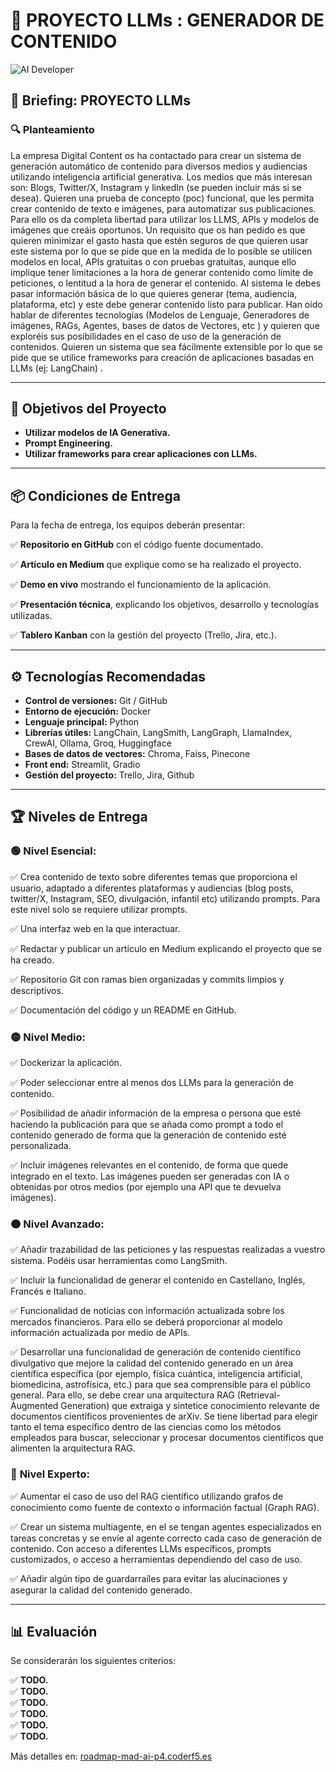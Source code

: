 # 🚀 PROYECTO LLMs : GENERADOR DE CONTENIDO

![AI Developer](https://github.com/user-attachments/assets/fb2e482e-bdf6-4449-9285-6f780d2f7dd7)

## 📜 Briefing: PROYECTO LLMs

### 🔍 Planteamiento  

La empresa Digital Content os ha contactado para crear un sistema de generación
automático de contenido para diversos medios y audiencias utilizando inteligencia artificial
generativa. Los medios que más interesan son: Blogs, Twitter/X, Instagram y linkedIn (se
pueden incluir más si se desea). Quieren una prueba de concepto (poc) funcional, que les
permita crear contenido de texto e imágenes, para automatizar sus publicaciones. Para ello
os da completa libertad para utilizar los LLMS, APIs y modelos de imágenes que creáis
oportunos. Un requisito que os han pedido es que quieren minimizar el gasto hasta que
estén seguros de que quieren usar este sistema por lo que se pide que en la medida de lo
posible se utilicen modelos en local, APIs gratuitas o con pruebas gratuitas, aunque ello
implique tener limitaciones a la hora de generar contenido como límite de peticiones, o
lentitud a la hora de generar el contenido.
Al sistema le debes pasar información básica de lo que quieres generar (tema, audiencia,
plataforma, etc) y este debe generar contenido listo para publicar.
Han oído hablar de diferentes tecnologías (Modelos de Lenguaje, Generadores de
imágenes, RAGs, Agentes, bases de datos de Vectores, etc ) y quieren que exploréis sus
posibilidades en el caso de uso de la generación de contenidos.
Quieren un sistema que sea fácilmente extensible por lo que se pide que se utilice
frameworks para creación de aplicaciones basadas en LLMs (ej: LangChain) .

---

## 🎯 Objetivos del Proyecto  

* **Utilizar modelos de IA Generativa.**  
* **Prompt Engineering.**
* **Utilizar frameworks para crear aplicaciones con LLMs.** 


---

## 📦 Condiciones de Entrega  

Para la fecha de entrega, los equipos deberán presentar:  

✅ **Repositorio en GitHub** con el código fuente documentado.

✅ **Artículo en Medium** que explique como se ha realizado el proyecto.

✅ **Demo en vivo** mostrando el funcionamiento de la aplicación.

✅ **Presentación técnica**, explicando los objetivos, desarrollo y tecnologías utilizadas.

✅ **Tablero Kanban** con la gestión del proyecto (Trello, Jira, etc.).  

---

## ⚙️ Tecnologías Recomendadas  

- **Control de versiones:** Git / GitHub  
- **Entorno de ejecución:** Docker  
- **Lenguaje principal:** Python  
- **Librerías útiles:** LangChain, LangSmith, LangGraph, LlamaIndex, CrewAI, Ollama, Groq, Huggingface
- **Bases de datos de vectores:** Chroma, Faiss, Pinecone
- **Front end:** Streamlit, Gradio
- **Gestión del proyecto:** Trello, Jira, Github  

---

## 🏆 Niveles de Entrega  

### 🟢 **Nivel Esencial:**  
✅ Crea contenido de texto sobre diferentes temas que proporciona el usuario,
adaptado a diferentes plataformas y audiencias (blog posts, twitter/X, Instagram,
SEO, divulgación, infantil etc) utilizando prompts. Para este nivel solo se requiere
utilizar prompts.

✅ Una interfaz web en la que interactuar.

✅ Redactar y publicar un artículo en Medium explicando el proyecto que se ha creado.

✅ Repositorio Git con ramas bien organizadas y commits limpios y descriptivos.

✅ Documentación del código y un README en GitHub.  

### 🟡 **Nivel Medio:**  
✅ Dockerizar la aplicación.

✅ Poder seleccionar entre al menos dos LLMs para la generación de contenido.

✅ Posibilidad de añadir información de la empresa o persona que esté haciendo la publicación para que se añada como prompt a todo el contenido generado de forma que la generación de contenido esté personalizada.

✅ Incluir imágenes relevantes en el contenido, de forma que quede integrado en el texto. Las imágenes pueden ser generadas con IA o obtenidas por otros medios (por ejemplo una API que te devuelva imágenes).


### 🟠 **Nivel Avanzado:**  
✅ Añadir trazabilidad de las peticiones y las respuestas realizadas a vuestro sistema.
Podéis usar herramientas como LangSmith.

✅ Incluir la funcionalidad de generar el contenido en Castellano, Inglés, Francés e
Italiano.

✅ Funcionalidad de noticias con información actualizada sobre los mercados financieros. Para ello se deberá proporcionar al modelo información actualizada por medio de APIs.

✅ Desarrollar una funcionalidad de generación de contenido científico divulgativo que mejore la calidad del contenido generado en un área científica específica (por ejemplo, física cuántica, inteligencia artificial, biomedicina, astrofísica, etc.) para que sea comprensible para el público general. Para ello, se debe crear una arquitectura RAG (Retrieval-Augmented Generation) que extraiga y sintetice conocimiento
relevante de documentos científicos provenientes de arXiv. Se tiene libertad para elegir tanto el tema específico dentro de las ciencias como los métodos empleados para buscar, seleccionar y procesar documentos científicos que alimenten la arquitectura RAG. 

### 🔴 **Nivel Experto:**  
✅ Aumentar el caso de uso del RAG científico utilizando grafos de conocimiento como fuente de contexto o información factual (Graph RAG).

✅ Crear un sistema multiagente, en el se tengan agentes especializados en tareas concretas y se envíe al agente correcto cada caso de generación de contenido. Con acceso a diferentes LLMs específicos, prompts customizados, o acceso a herramientas dependiendo del caso de uso.

✅ Añadir algún tipo de guardarraíles para evitar las alucinaciones y asegurar la calidad del contenido generado.

---

## 📊 Evaluación  

Se considerarán los siguientes criterios:  

✅ **TODO.**  
✅ **TODO.**  
✅ **TODO.**  
✅ **TODO.**  
✅ **TODO.**  
✅ **TODO.**  

Más detalles en: [roadmap-mad-ai-p4.coderf5.es](https://roadmap-mad-ai-p4.coderf5.es/)  

 


